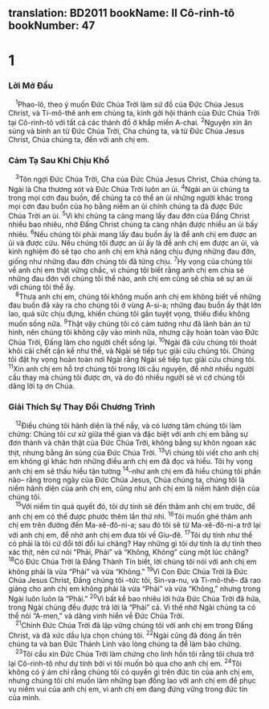 translation: BD2011
bookName: II Cô-rinh-tô 
bookNumber: 47
-------

<div class="title"><h1>1</h1><h3>Lời Mở Ðầu</h3></div>
<span class="verse 2co_1_1"> <sup>1</sup>Phao-lô, theo ý muốn Ðức Chúa Trời làm sứ đồ của Ðức Chúa Jesus Christ, và Ti-mô-thê anh em chúng ta, kính gởi hội thánh của Ðức Chúa Trời tại Cô-rinh-tô với tất cả các thánh đồ ở khắp miền A-chai. </span>
<span class="verse 2co_1_2"><sup>2</sup>Nguyện xin ân sủng và bình an từ Ðức Chúa Trời, Cha chúng ta, và từ Ðức Chúa Jesus Christ, Chúa chúng ta, đến với anh chị em.<br/></span>
<div class="title"><h3>Cảm Tạ Sau Khi Chịu Khổ</h3></div>
<span class="verse 2co_1_3"> <sup>3</sup>Tôn ngợi Ðức Chúa Trời, Cha của Ðức Chúa Jesus Christ, Chúa chúng ta. Ngài là Cha thương xót và Ðức Chúa Trời luôn an ủi. </span>
<span class="verse 2co_1_4"><sup>4</sup>Ngài an ủi chúng ta trong mọi cơn đau buồn, để chúng ta có thể an ủi những người khác trong mọi cơn đau buồn của họ bằng niềm an ủi chính chúng ta đã được Ðức Chúa Trời an ủi. </span>
<span class="verse 2co_1_5"><sup>5</sup>Vì khi chúng ta càng mang lấy đau đớn của Ðấng Christ nhiều bao nhiêu, nhờ Ðấng Christ chúng ta càng nhận được nhiều an ủi bấy nhiêu. </span>
<span class="verse 2co_1_6"><sup>6</sup>Nếu chúng tôi phải mang lấy đau buồn ấy là để anh chị em được an ủi và được cứu. Nếu chúng tôi được an ủi ấy là để anh chị em được an ủi, và kinh nghiệm đó sẽ tạo cho anh chị em khả năng chịu đựng những đau đớn, giống như những đau đớn chúng tôi đã từng chịu. </span>
<span class="verse 2co_1_7"><sup>7</sup>Hy vọng của chúng tôi về anh chị em thật vững chắc, vì chúng tôi biết rằng anh chị em chia sẻ những đau đớn với chúng tôi thể nào, anh chị em cũng sẽ chia sẻ sự an ủi với chúng tôi thể ấy.<br/></span>
<span class="verse 2co_1_8"> <sup>8</sup>Thưa anh chị em, chúng tôi không muốn anh chị em không biết về những đau buồn đã xảy ra cho chúng tôi ở vùng A-si-a; những đau buồn ấy thật lớn lao, quá sức chịu đựng, khiến chúng tôi gần tuyệt vọng, thiếu điều không muốn sống nữa. </span>
<span class="verse 2co_1_9"><sup>9</sup>Thật vậy chúng tôi có cảm tưởng như đã lãnh bản án tử hình, nên chúng tôi không cậy vào mình nữa, nhưng cậy hoàn toàn vào Ðức Chúa Trời, Ðấng làm cho người chết sống lại. </span>
<span class="verse 2co_1_10"><sup>10</sup>Ngài đã cứu chúng tôi thoát khỏi cái chết cận kề như thế, và Ngài sẽ tiếp tục giải cứu chúng tôi. Chúng tôi đặt hy vọng hoàn toàn nơi Ngài rằng Ngài sẽ tiếp tục giải cứu chúng tôi. </span>
<span class="verse 2co_1_11"><sup>11</sup>Xin anh chị em hỗ trợ chúng tôi trong lời cầu nguyện, để nhờ nhiều người cầu thay mà chúng tôi được ơn, và do đó nhiều người sẽ vì cớ chúng tôi dâng lời tạ ơn Chúa.<br/></span>
<div class="title"><h3>Giải Thích Sự Thay Ðổi Chương Trình</h3></div>
<span class="verse 2co_1_12"> <sup>12</sup>Ðiều chúng tôi hãnh diện là thế nầy, và có lương tâm chúng tôi làm chứng: Chúng tôi cư xử giữa thế gian và đặc biệt với anh chị em bằng sự đơn thành và chân thật của Ðức Chúa Trời, không bằng sự khôn ngoan xác thịt, nhưng bằng ân sủng của Ðức Chúa Trời. </span>
<span class="verse 2co_1_13"><sup>13</sup>Vì chúng tôi viết cho anh chị em không gì khác hơn những điều anh chị em đã đọc và hiểu. Tôi hy vọng anh chị em sẽ thấu hiểu tận tường </span>
<span class="verse 2co_1_14"><sup>14</sup>–như anh chị em đã hiểu chúng tôi phần nào– rằng trong ngày của Ðức Chúa Jesus, Chúa chúng ta, chúng tôi là niềm hãnh diện của anh chị em, cũng như anh chị em là niềm hãnh diện của chúng tôi.<br/></span>
<span class="verse 2co_1_15"> <sup>15</sup>Với niềm tin quả quyết đó, tôi dự tính sẽ đến thăm anh chị em trước, để anh chị em có thể được phước thêm lần thứ nhì. </span>
<span class="verse 2co_1_16"><sup>16</sup>Tôi muốn ghé thăm anh chị em trên đường đến Ma-xê-đô-ni-a; sau đó tôi sẽ từ Ma-xê-đô-ni-a trở lại với anh chị em, để nhờ anh chị em đưa tôi về Giu-đê. </span>
<span class="verse 2co_1_17"><sup>17</sup>Tôi dự tính như thế có phải là tôi cứ đổi tới đổi lui chăng? Hay những gì tôi dự tính là dự tính theo xác thịt, nên cứ nói “Phải, Phải” và “Không, Không” cùng một lúc chăng? </span>
<span class="verse 2co_1_18"><sup>18</sup>Có Ðức Chúa Trời là Ðấng Thành Tín biết, lời chúng tôi nói với anh chị em không phải là vừa “Phải” và vừa “Không.” </span>
<span class="verse 2co_1_19"><sup>19</sup>Vì Con Ðức Chúa Trời là Ðức Chúa Jesus Christ, Ðấng chúng tôi –tức tôi, Sin-va-nu, và Ti-mô-thê– đã rao giảng cho anh chị em không phải là vừa “Phải” và vừa “Không,” nhưng trong Ngài luôn luôn là “Phải.” </span>
<span class="verse 2co_1_20"><sup>20</sup>Vì bất kể bao nhiêu lời hứa Ðức Chúa Trời đã hứa, trong Ngài chúng đều được trả lời là “Phải” cả. Vì thế nhờ Ngài chúng ta có thể nói “A-men,” và dâng vinh hiển về Ðức Chúa Trời. <br/></span>
<span class="verse 2co_1_21"> <sup>21</sup>Chính Ðức Chúa Trời đã lập vững chúng tôi với anh chị em trong Ðấng Christ, và đã xức dầu lựa chọn chúng tôi. </span>
<span class="verse 2co_1_22"><sup>22</sup>Ngài cũng đã đóng ấn trên chúng ta và ban Ðức Thánh Linh vào lòng chúng ta để làm bảo chứng.<br/></span>
<span class="verse 2co_1_23"> <sup>23</sup>Tôi cầu xin Ðức Chúa Trời làm chứng cho linh hồn tôi rằng tôi chưa trở lại Cô-rinh-tô như dự tính bởi vì tôi muốn bỏ qua cho anh chị em. </span>
<span class="verse 2co_1_24"><sup>24</sup>Tôi không có ý ám chỉ rằng chúng tôi có quyền gì trên đức tin của anh chị em, nhưng chúng tôi chỉ muốn làm những bạn đồng lao với anh chị em để phục vụ niềm vui của anh chị em, vì anh chị em đang đứng vững trong đức tin của mình. <br/></span>
